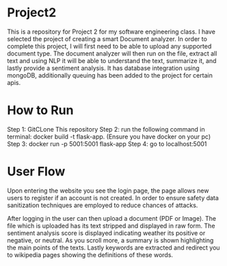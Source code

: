 # Project2
This is a repository for Project 2 for my software engineering class. I have selected the project of creating a smart Document analyzer. In order to complete this project, I will first need to be able to upload any supported document type. The document analyzer will then run on the file, extract all text and using NLP it will be able to understand the text, summarize it, and lastly provide a sentiment analysis. It has database integration using mongoDB, additionally queuing has been added to the project for certain apis.

# How to Run
Step 1: GitCLone This repository
Step 2: run the following command in terminal: docker build -t flask-app. (Ensure you have docker on your pc)
Step 3: docker run -p 5001:5001 flask-app
Step 4: go to localhost:5001

# User Flow
Upon entering the website you see the login page, the page allows new users to register if an account is not created. In order to ensure safety data sanitization techniques are employed to reduce chances of attacks.

After logging in the user can then upload a document (PDF or Image). The file which is uploaded has its text stripped and displayed in raw form. The sentiment analysis score is displayed indicating weather its positive or negative, or neutral. As you scroll more, a summary is shown highlighting the main points of the texts. Lastly keywords are extracted and redirect you to wikipedia pages showing the definitions of these words.
